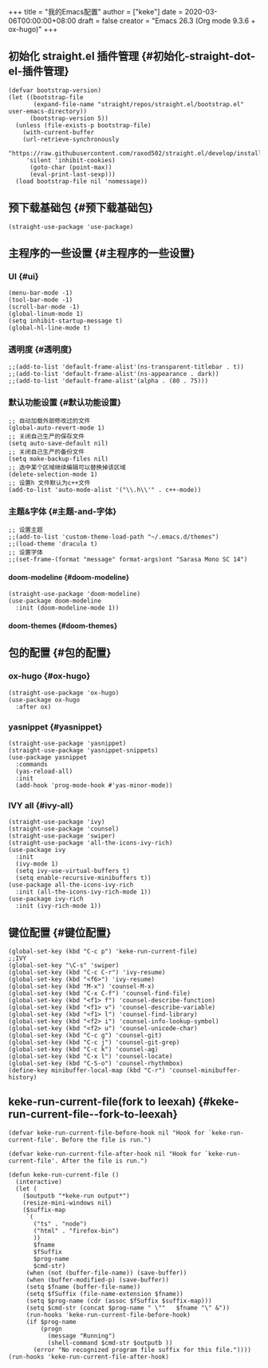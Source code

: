 +++
title = "我的Emacs配置"
author = ["keke"]
date = 2020-03-06T00:00:00+08:00
draft = false
creator = "Emacs 26.3 (Org mode 9.3.6 + ox-hugo)"
+++

## 初始化 straight.el 插件管理 {#初始化-straight-dot-el-插件管理}

```elisp
(defvar bootstrap-version)
(let ((bootstrap-file
       (expand-file-name "straight/repos/straight.el/bootstrap.el" user-emacs-directory))
      (bootstrap-version 5))
  (unless (file-exists-p bootstrap-file)
    (with-current-buffer
	(url-retrieve-synchronously
	 "https://raw.githubusercontent.com/raxod502/straight.el/develop/install.el"
	 'silent 'inhibit-cookies)
      (goto-char (point-max))
      (eval-print-last-sexp)))
  (load bootstrap-file nil 'nomessage))
```


## 预下载基础包 {#预下载基础包}

```elisp
(straight-use-package 'use-package)
```


## 主程序的一些设置 {#主程序的一些设置}


### UI {#ui}

```elisp
(menu-bar-mode -1)
(tool-bar-mode -1)
(scroll-bar-mode -1)
(global-linum-mode 1)
(setq inhibit-startup-message t)
(global-hl-line-mode t)
```


### 透明度 {#透明度}

```elisp
;;(add-to-list 'default-frame-alist'(ns-transparent-titlebar . t))
;;(add-to-list 'default-frame-alist'(ns-appearance . dark))
;;(add-to-list 'default-frame-alist'(alpha . (80 . 75)))
```


### 默认功能设置 {#默认功能设置}

```elisp
;; 自动加载外部修改过的文件
(global-auto-revert-mode 1)
;; 关闭自己生产的保存文件
(setq auto-save-default nil)
;; 关闭自己生产的备份文件
(setq make-backup-files nil)
;; 选中某个区域继续编辑可以替换掉该区域
(delete-selection-mode 1)
;; 设置h 文件默认为c++文件
(add-to-list 'auto-mode-alist '("\\.h\\'" . c++-mode))
```


### 主题&字体 {#主题-and-字体}

```elisp
;; 设置主题
;;(add-to-list 'custom-theme-load-path "~/.emacs.d/themes")
;;(load-theme 'dracula t)
;; 设置字体
;;(set-frame-(format "message" format-args)ont "Sarasa Mono SC 14")
```


#### doom-modeline {#doom-modeline}

```elisp
(straight-use-package 'doom-modeline)
(use-package doom-modeline
  :init (doom-modeline-mode 1))
```


#### doom-themes {#doom-themes}


## 包的配置 {#包的配置}


### ox-hugo {#ox-hugo}

```elisp
(straight-use-package 'ox-hugo)
(use-package ox-hugo
  :after ox)
```


### yasnippet {#yasnippet}

```elisp
(straight-use-package 'yasnippet)
(straight-use-package 'yasnippet-snippets)
(use-package yasnippet
  :commands
  (yas-reload-all)
  :init
  (add-hook 'prog-mode-hook #'yas-minor-mode))
```


### IVY all {#ivy-all}

```elisp
(straight-use-package 'ivy)
(straight-use-package 'counsel)
(straight-use-package 'swiper)
(straight-use-package 'all-the-icons-ivy-rich)
(use-package ivy
  :init
  (ivy-mode 1)
  (setq ivy-use-virtual-buffers t)
  (setq enable-recursive-minibuffers t))
(use-package all-the-icons-ivy-rich
  :init (all-the-icons-ivy-rich-mode 1))
(use-package ivy-rich
  :init (ivy-rich-mode 1))
```


## 键位配置 {#键位配置}

```elisp
(global-set-key (kbd "C-c p") 'keke-run-current-file)
;;IVY
(global-set-key "\C-s" 'swiper)
(global-set-key (kbd "C-c C-r") 'ivy-resume)
(global-set-key (kbd "<f6>") 'ivy-resume)
(global-set-key (kbd "M-x") 'counsel-M-x)
(global-set-key (kbd "C-x C-f") 'counsel-find-file)
(global-set-key (kbd "<f1> f") 'counsel-describe-function)
(global-set-key (kbd "<f1> v") 'counsel-describe-variable)
(global-set-key (kbd "<f1> l") 'counsel-find-library)
(global-set-key (kbd "<f2> i") 'counsel-info-lookup-symbol)
(global-set-key (kbd "<f2> u") 'counsel-unicode-char)
(global-set-key (kbd "C-c g") 'counsel-git)
(global-set-key (kbd "C-c j") 'counsel-git-grep)
(global-set-key (kbd "C-c k") 'counsel-ag)
(global-set-key (kbd "C-x l") 'counsel-locate)
(global-set-key (kbd "C-S-o") 'counsel-rhythmbox)
(define-key minibuffer-local-map (kbd "C-r") 'counsel-minibuffer-history)
```


## keke-run-current-file(fork to leexah) {#keke-run-current-file--fork-to-leexah}

```elisp
(defvar keke-run-current-file-before-hook nil "Hook for `keke-run-current-file'. Before the file is run.")

(defvar keke-run-current-file-after-hook nil "Hook for `keke-run-current-file'. After the file is run.")

(defun keke-run-current-file ()
  (interactive)
  (let (
	($outputb "*keke-run output*")
	(resize-mini-windows nil)
	($suffix-map
	 `(
	   ("ts" . "node")
	   ("html" . "firefox-bin")
	   ))
	   $fname
	   $fSuffix
	   $prog-name
	   $cmd-str)
	 (when (not (buffer-file-name)) (save-buffer))
	 (when (buffer-modified-p) (save-buffer))
	 (setq $fname (buffer-file-name))
	 (setq $fSuffix (file-name-extension $fname))
	 (setq $prog-name (cdr (assoc $fSuffix $suffix-map)))
	 (setq $cmd-str (concat $prog-name " \""   $fname "\" &"))
	 (run-hooks 'keke-run-current-file-before-hook)
	 (if $prog-name
	     (progn
	       (message "Running")
	       (shell-command $cmd-str $outputb ))
	   (error "No recognized program file suffix for this file."))))
(run-hooks 'keke-run-current-file-after-hook)
```